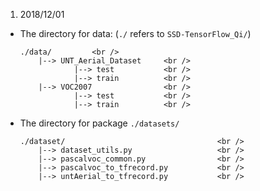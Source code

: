 1. 2018/12/01   <br />

* The directory for data:   (`./` refers to `SSD-TensorFlow_Qi/`)   <br />
    ```
    ./data/         <br />
        |--> UNT_Aerial_Dataset     <br />
                |--> test           <br />
                |--> train          <br />
        |--> VOC2007                <br />
                |--> test           <br />
                |--> train          <br />
    ```
* The directory for package `./datasets/`       <br />
    ```
    ./dataset/                                  <br />
        |--> dataset_utils.py                   <br />
        |--> pascalvoc_common.py                <br />
        |--> pascalvoc_to_tfrecord.py           <br />
        |--> untAerial_to_tfrecord.py           <br />
    ```


